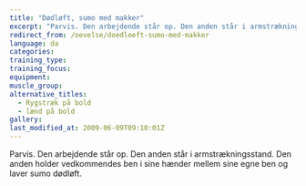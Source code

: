 ```yaml
---
title: "Dødløft, sumo med makker"
excerpt: "Parvis. Den arbejdende står op. Den anden står i armstrækningsstand. Den anden holder vedkommendes ben i sine hænder mellem sine egne ben og laver sumo dødløft."
redirect_from: /oevelse/doedloeft-sumo-med-makker
language: da
categories:
training_type: 
training_focus: 
equipment:
muscle_group:
alternative_titles:
  - Rygstræk på bold
  - lænd på bold
gallery:
last_modified_at: 2009-06-09T09:10:01Z
---
```


Parvis. Den arbejdende står op. Den anden står i armstrækningsstand. Den anden holder vedkommendes ben i sine hænder mellem sine egne ben og laver sumo dødløft.
